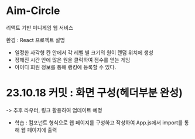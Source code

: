 # Aim-Circle

리액트 기반 미니게임 웹 서비스

환경 : React
프로젝트 설명
  - 일정한 사각형 칸 안에서 각 레벨 별 크기의 원이 랜덤 위치에 생성
  - 정해진 시간 안에 많은 원을 클릭하여 점수를 얻는 게임
  - 아이디 회원 정보를 통해 랭킹에 등록할 수 있다.


# 23.10.18 커밋 : 화면 구성(헤더부분 완성)
  -> 추후 라우터, 링크 활용하여 업데이트 예정
  - 학습 : 컴포넌트 형식으로 웹 페이지를 구성하고 작성하여 App.js에서 import를 통해 웹 페이지에 출력
